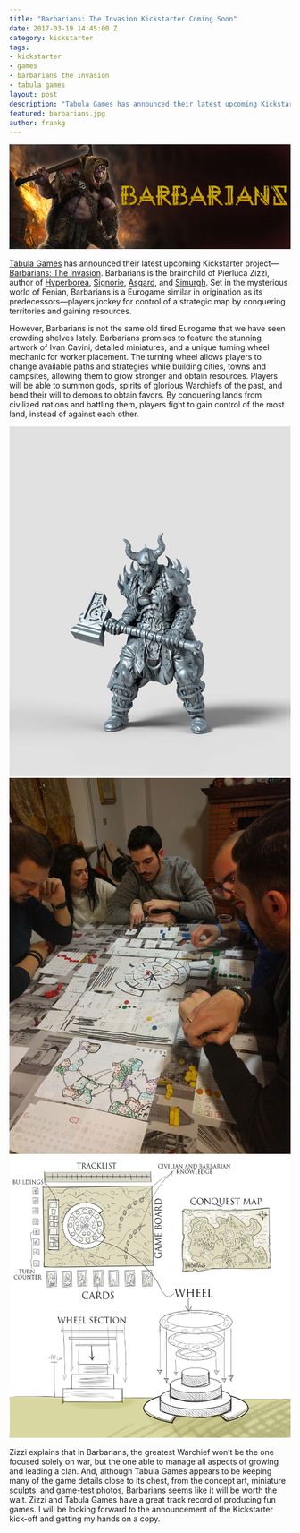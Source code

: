 ```yaml
---
title: "Barbarians: The Invasion Kickstarter Coming Soon"
date: 2017-03-19 14:45:00 Z
category: kickstarter
tags:
- kickstarter
- games
- barbarians the invasion
- tabula games
layout: post
description: "Tabula Games has announced their latest upcoming Kickstarter project—Barbarians: The Invasion. Barbarians is the brainchild of Pierluca Zizzi, author of Hyperborea, Signorie, Asgard, and Simurgh."
featured: barbarians.jpg
author: frankg
---
```


![Barbarians](/images/barbarians/barbarians.jpg)

[Tabula Games](https://tabula.games/) has announced their latest upcoming Kickstarter project—[Barbarians: The Invasion](https://tabula.games/extras/barbarians-the-invasion/). Barbarians is the brainchild of Pierluca Zizzi, author of [Hyperborea](https://www.amazon.com/Asmodee-HYB01USASM-Hyperborea-Board-Game/dp/B00KN0LSTE/ref=sr_1_1?ie=UTF8&qid=1489846970&sr=8-1&keywords=hyperborea+board+game), [Signorie](https://www.amazon.com/Whats-Your-Game-Signorie/dp/B016U7K0L0/ref=sr_1_1?ie=UTF8&qid=1489847005&sr=8-1&keywords=signorie+board+game), [Asgard](https://www.amazon.com/Whats-Your-Game-WYG0001-Boardgame/dp/B009XBADOA/ref=sr_1_1?ie=UTF8&qid=1489847114&sr=8-1&keywords=asgard+board+game), and [Simurgh](https://www.amazon.com/Passport-Game-Studios-NSK011-Simurgh/dp/B01FHNPVSK/ref=sr_1_1?ie=UTF8&qid=1489847140&sr=8-1&keywords=Simurgh+board+game). Set in the mysterious world of Fenian, Barbarians is a Eurogame similar in origination as its predecessors—players jockey for control of a strategic map by conquering territories and gaining resources.

However, Barbarians is not the same old tired Eurogame that we have seen crowding shelves lately. Barbarians promises to feature the stunning artwork of Ivan Cavini, detailed miniatures, and a unique turning wheel mechanic for worker placement. The turning wheel allows players to change available paths and strategies while building cities, towns and campsites, allowing them to grow stronger and obtain resources. Players will be able to summon gods, spirits of glorious Warchiefs of the past, and bend their will to demons to obtain favors. By conquering lands from civilized nations and battling them, players fight to gain control of the most land, instead of against each other.

![Barbarians](/images/barbarians/model.jpg)
![Barbarians](/images/barbarians/prototype.jpg)
![Barbarians](/images/barbarians/design.png)

Zizzi explains that in Barbarians, the greatest Warchief won’t be the one focused solely on war, but the one able to manage all aspects of growing and leading a clan. And, although Tabula Games appears to be keeping many of the game details close to its chest, from the concept art, miniature sculpts, and game-test photos, Barbarians seems like it will be worth the wait. Zizzi and Tabula Games have a great track record of producing fun games. I will be looking forward to the announcement of the Kickstarter kick-off and getting my hands on a copy.

